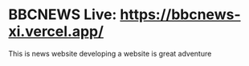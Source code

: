 # BBCNEWS Live: https://bbcnews-xi.vercel.app/
This is news website
developing a website is great adventure
